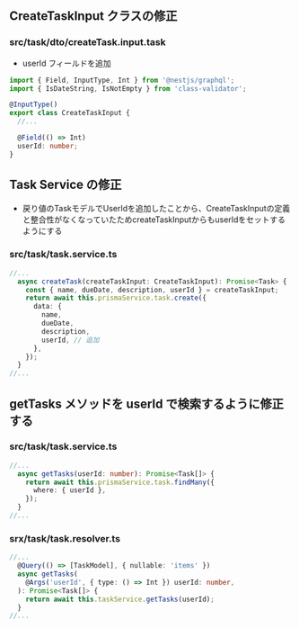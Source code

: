## CreateTaskInput クラスの修正

### src/task/dto/createTask.input.task 

- userId フィールドを追加

```ts
import { Field, InputType, Int } from '@nestjs/graphql';
import { IsDateString, IsNotEmpty } from 'class-validator';

@InputType()
export class CreateTaskInput {
  //...

  @Field(() => Int)
  userId: number;
}
```

## Task Service の修正 

- 戻り値のTaskモデルでUserIdを追加したことから、CreateTaskInputの定義と整合性がなくなっていたためcreateTaskInputからもuserIdをセットするようにする

### src/task/task.service.ts

```ts
//...
  async createTask(createTaskInput: CreateTaskInput): Promise<Task> {
    const { name, dueDate, description, userId } = createTaskInput;
    return await this.prismaService.task.create({
      data: {
        name,
        dueDate,
        description,
        userId, // 追加
      },
    });
  }
//...
```

## getTasks メソッドを userId で検索するように修正する

### src/task/task.service.ts

```ts
//...
  async getTasks(userId: number): Promise<Task[]> {
    return await this.prismaService.task.findMany({
      where: { userId },
    });
  }
//...
```

### srx/task/task.resolver.ts 

```ts
//...
  @Query(() => [TaskModel], { nullable: 'items' })
  async getTasks(
    @Args('userId', { type: () => Int }) userId: number,
  ): Promise<Task[]> {
    return await this.taskService.getTasks(userId);
  }
//...
```